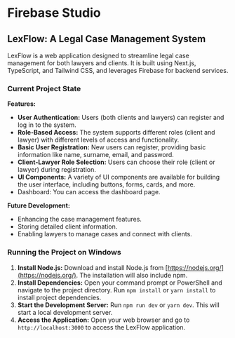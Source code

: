 # Firebase Studio

## LexFlow: A Legal Case Management System

LexFlow is a web application designed to streamline legal case management for both lawyers and clients. It is built using Next.js, TypeScript, and Tailwind CSS, and leverages Firebase for backend services.

### Current Project State

**Features:**

*   **User Authentication:** Users (both clients and lawyers) can register and log in to the system.
*   **Role-Based Access:** The system supports different roles (client and lawyer) with different levels of access and functionality.
*   **Basic User Registration:**  New users can register, providing basic information like name, surname, email, and password.
*   **Client-Lawyer Role Selection:** Users can choose their role (client or lawyer) during registration.
*   **UI Components:** A variety of UI components are available for building the user interface, including buttons, forms, cards, and more.
* Dashboard: You can access the dashboard page.

**Future Development:**

*   Enhancing the case management features.
*   Storing detailed client information.
*   Enabling lawyers to manage cases and connect with clients.

### Running the Project on Windows

1.  **Install Node.js:** Download and install Node.js from [https://nodejs.org/](https://nodejs.org/). The installation will also include npm.
2.  **Install Dependencies:** Open your command prompt or PowerShell and navigate to the project directory. Run `npm install` or `yarn install` to install project dependencies.
3.  **Start the Development Server:** Run `npm run dev` or `yarn dev`. This will start a local development server.
4.  **Access the Application:** Open your web browser and go to `http://localhost:3000` to access the LexFlow application.


